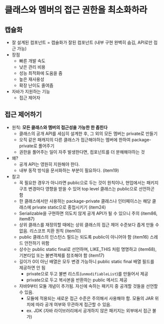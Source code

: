 # 클래스와 멤버의 접근 권한을 최소화하라

## 캡슐화
- 잘 설계된 컴포넌트 = 캡슐화가 잘된 컴포넌트 (내부 구현 완벽히 숨김, API로만 접근 가능)
- 장점
    * 빠른 개발 속도
    * 낮은 관리 비용
    * 성능 최적화에 도움을 줌
    * 높은 재사용성
    * 확장 난이도 줄여줌
- 자바가 지원하는 기능
    * 접근 제어자

## 접근 제어하기
- 원칙: **모든 클래스와 멤버의 접근성을 가능한 한 좁힌다**
    * 클래스의 공개 API를 세심히 설계한 후, 그 외의 모든 멤버는 private로 만들기
    * 오직 같은 패캐지의 다른 클래스가 접근해야하는 멤버에 한하여 package-private로 풀어주기
    * 권한을 풀어주는 일이 자주 발생한다면, 컴포넌트를 더 분해해야하는 것
- 왜?
    * 공개 API는 영원히 지원해야 한다.
    * 내부 동작 방식을 문서화하는 부분이 필요하다. (item19)
- 참고
    * 꼭 필요한 경우가 아니라면 public으로 두는 것이 원칙이나, 현업에서는 패키지 구조 변경마다 영향을 받을 수 있어 top level 클래스는 public으로 선언하곤 함
    * 한 클래스에서만 사용하는 package-private 클래스나 인터페이스는 해당 클래스에 private static으로 중첩시키기 (item24)
    * Serializable을 구현하면 의도치 않게 공개 API가 될 수 있으니 주의 (item86, item87)
    * 상위 클래스를 재정의할 때에는 상위 클래스의 접근 제어 수준보다 좁게 만들 수 없음. 리스코프 치환 원칙 (item10)
    * public 클래스의 인스턴스 필드는 되도록 public이 아니어야 함 (item16) 스레드 안전하기 위함
    * 상수는 public static final로 선언하며, LIKE_THIS 처럼 명명하고 (item68), 기본타입 또는 불변객체를 참조해야 함 (item17)
    * 길이가 0이 아닌 배열은 모두 변경 가능하니 public static final 배열 필드를 제공하면 안 됨
        + private으로 두고 불변 리스트(`unmodifiableList`)를 만들어서 제공
        + private으로 두고 복사본을 반환하는 public 메서드 제공
    * 자바9부터 모듈 개념이 추가됨. 자신에 속하는 패키지 중 공개할 것들을 선언할 수 있음.
        + 모듈에 적용되는 새로운 접근 수준은 주의해서 사용해야 함. 모듈의 JAR 위치에 따라 공개 여부와 무관하게 접근할 수 있음.
        + ex. JDK (자바 라이브러리에서 공개하지 않은 패키지는 외부에서 접근 불가)